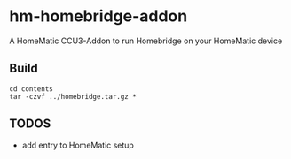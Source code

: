 # hm-homebridge-addon

A HomeMatic CCU3-Addon to run Homebridge on your HomeMatic device

## Build

```shell
cd contents
tar -czvf ../homebridge.tar.gz *
```

## TODOS

* add entry to HomeMatic setup
